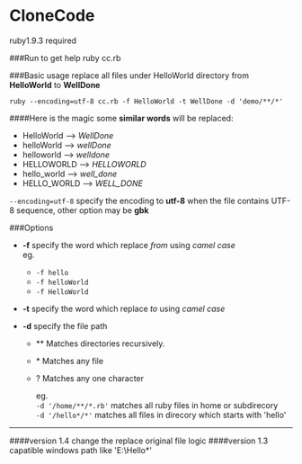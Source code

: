 CloneCode
============
ruby1.9.3 required

###Run to get help
    ruby cc.rb

###Basic usage
replace all files under HelloWorld directory from **HelloWorld** to **WellDone** 

    ruby --encoding=utf-8 cc.rb -f HelloWorld -t WellDone -d 'demo/**/*'

####Here is the magic
some **similar words** will be replaced:
* HelloWorld --> *WellDone*
* helloWorld --> *wellDone*
* helloworld --> *welldone*
* HELLOWORLD --> *HELLOWORLD*
* hello_world --> *well_done*
* HELLO_WORLD --> *WELL_DONE*

`--encoding=utf-8` specify the encoding to **utf-8** when the file contains UTF-8 sequence, other option may be **gbk**

###Options
- **-f** specify the word which replace *from*  using *camel case*  
  eg.
  - `-f hello`  
  - `-f helloWorld`
  - `-f HelloWorld`

- **-t** specify the word which replace *to*  using *camel case*

- **-d** specify the file path
  - \*\*  Matches directories recursively.
  - \*    Matches any file
  - ?     Matches any one character

    eg.  
    `-d '/home/**/*.rb'` matches all ruby files in home or subdirecory  
    `-d '/hello*/*'` matches all files in direcory which starts with 'hello'
 



----------------------
####version 1.4
change the replace original file logic
####version 1.3
capatible windows path like 'E:\Hello\*'

